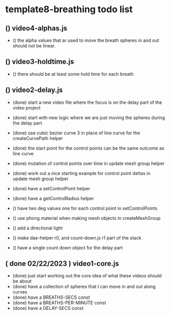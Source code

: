 # template8-breathing todo list

## () video4-alphas.js
* () the alpha values that ar used to move the breath spheres in and out should not be linear.

## () video3-holdtime.js
* () there should be at least some hold time for each breath

## () video2-delay.js
* (done) start a new video file where the focus is on the delay part of the video project
* (done) start with new logic where we are just moving the spheres during the delay part
* (done) use cubic bezier curve 3 in place of line curve for the createCurvePath helper
* (done) the start point for the control points can be the same outcome as line curve
* (done) mutation of control points over time in update mesh group helper
* (done) work out a nice starting example for control point deltas in update mesh group helper
* (done) have a setControlPoint helper
* (done) have a getControlRadius helper

* () have two deg values one for each control point in setControlPoints

* () use phong material when making mesh objects in createMeshGroup
* () add a directional light

* () make dae-helper r0, and count-down.js r1 part of the stack
* () have a single count down object for the delay part

## ( done 02/22/2023 ) video1-core.js
* (done) just start working out the core idea of what these videos should be about
* (done) have a collection of spheres that I can move in and out along curves
* (done) have a BREATHS-SECS const
* (done) have a BREATHS-PER-MINUTE const
* (done) have a DELAY-SECS const
